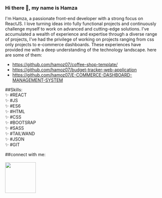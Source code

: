 ### Hi there 👋, my name is Hamza

 I'm Hamza, a passionate front-end developer with a strong focus on ReactJS. I love turning ideas into fully functional projects and continuously challenge myself to work on advanced and cutting-edge solutions. I've accumulated a wealth of experience and expertise through a diverse range of projects, I've had the privilege of working on projects ranging from css only projects to e-commerce dashboards. These experiences have provided me with a deep understanding of the technology landscape. here are some of them:

* https://github.com/hamoz07/coffee-shop-template/
* https://github.com/hamoz07/budget-tracker-web-application
* https://github.com/hamoz07/E-COMMERCE-DASHBOARD-MANAGEMENT-SYSTEM

##Skills:
<br>
✨ #REACT
<br>
✨ #JS
<br>
✨ #ES6
<br>
✨ #HTML 
<br>
✨ #CSS 
<br>
✨ #BOOTSRAP 
<br>
✨ #SASS 
<br>
✨ #TAILWAND 
<br>
✨ #JSON 
<br>
✨ #GIT 
<br>

##connect with me:
<br>
<br>
<a href="https://linkedin.com/in/hamza-ramadan">
<img src="https://raw.githubusercontent.com/rahuldkjain/github-profile-readme-generator/master/src/images/icons/Social/linked-in-alt.svg" width="100px" >
</a>


